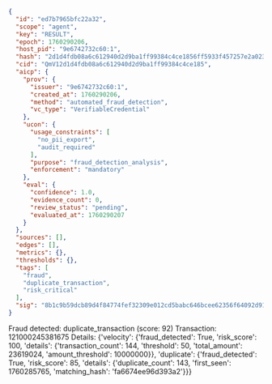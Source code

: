 ```json
{
  "id": "ed7b7965bfc22a32",
  "scope": "agent",
  "key": "RESULT",
  "epoch": 1760290206,
  "host_pid": "9e6742732c60:1",
  "hash": "2d1d4fdb08a6c612940d2d9ba1ff99384c4ce1856ff5933f457257e2a0233289",
  "cid": "QmV12d1d4fdb08a6c612940d2d9ba1ff99384c4ce185",
  "aicp": {
    "prov": {
      "issuer": "9e6742732c60:1",
      "created_at": 1760290206,
      "method": "automated_fraud_detection",
      "vc_type": "VerifiableCredential"
    },
    "ucon": {
      "usage_constraints": [
        "no_pii_export",
        "audit_required"
      ],
      "purpose": "fraud_detection_analysis",
      "enforcement": "mandatory"
    },
    "eval": {
      "confidence": 1.0,
      "evidence_count": 0,
      "review_status": "pending",
      "evaluated_at": 1760290207
    }
  },
  "sources": [],
  "edges": [],
  "metrics": {},
  "thresholds": {},
  "tags": [
    "fraud",
    "duplicate_transaction",
    "risk_critical"
  ],
  "sig": "8b1c9b59dcb89d4f84774fef32309e012cd5babc646bcee62356f64092d91853"
}
```

Fraud detected: duplicate_transaction (score: 92)
Transaction: 121000245381675
Details: {'velocity': {'fraud_detected': True, 'risk_score': 100, 'details': {'transaction_count': 144, 'threshold': 50, 'total_amount': 23619024, 'amount_threshold': 10000000}}, 'duplicate': {'fraud_detected': True, 'risk_score': 85, 'details': {'duplicate_count': 143, 'first_seen': 1760285765, 'matching_hash': 'fa6674ee96d393a2'}}}